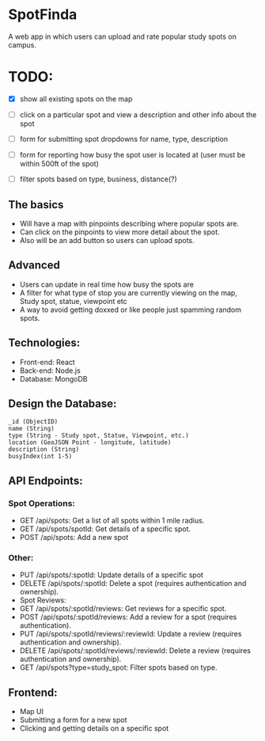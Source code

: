 # SpotFinda
A web app in which users can upload and rate popular study spots on campus.

# TODO:
- [x] show all existing spots on the map
- [ ] click on a particular spot and view a description and other info about the spot
- [ ] form for submitting spot
    dropdowns for name, type, description
- [ ] form for reporting how busy the spot user is located at (user must be within 500ft of the spot)
- [ ] filter spots based on type, business, distance(?)


## The basics
- Will have a map with pinpoints describing where popular spots are. 
- Can click on the pinpoints to view more detail about the spot. 
- Also will be an add button so users can upload spots. 

## Advanced
- Users can update in real time how busy the spots are
- A filter for what type of stop you are currently viewing on the map, Study spot, statue, viewpoint etc
- A way to avoid getting doxxed or like people just spamming random spots. 


## Technologies:
- Front-end: React
- Back-end: Node.js
- Database: MongoDB

## Design the Database:
```
_id (ObjectID)
name (String)
type (String - Study spot, Statue, Viewpoint, etc.)
location (GeoJSON Point - longitude, latitude)
description (String)
busyIndex(int 1-5)
```

## API Endpoints:

### Spot Operations:

- GET /api/spots: Get a list of all spots within 1 mile radius.
- GET /api/spots/spotId: Get details of a specific spot.
- POST /api/spots: Add a new spot 

### Other:

- PUT /api/spots/:spotId: Update details of a specific spot 
- DELETE /api/spots/:spotId: Delete a spot (requires authentication and ownership).
- Spot Reviews:
- GET /api/spots/:spotId/reviews: Get reviews for a specific spot.
- POST /api/spots/:spotId/reviews: Add a review for a spot (requires authentication).
- PUT /api/spots/:spotId/reviews/:reviewId: Update a review (requires authentication and ownership).
- DELETE /api/spots/:spotId/reviews/:reviewId: Delete a review (requires authentication and ownership).
- GET /api/spots?type=study_spot: Filter spots based on type.


## Frontend:
- Map UI
- Submitting a form for a new spot
- Clicking and getting details on a specific spot
